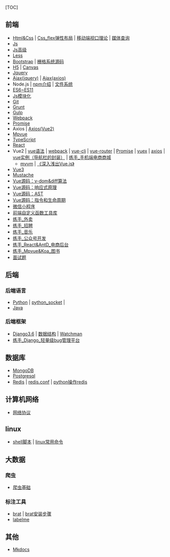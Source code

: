 [TOC]
## 前端
- [Html&Css](https://gitee.com/mindcons/code_total/blob/master/md_doc/html&css基础.md)  |  [Css_flex弹性布局](https://gitee.com/mindcons/code_total/blob/master/md_doc/css_弹性布局.md)  |  [移动端视口理论](https://gitee.com/mindcons/code_total/blob/master/md_doc/移动端视口理论.md)  |  [媒体查询](https://gitee.com/mindcons/code_total/blob/master/md_doc/媒体查询.md)
- [Js]()
- [Js高级]()
- [Less](https://gitee.com/mindcons/code_total/blob/master/md_doc/less基础.md)
- [Bootstrap](https://gitee.com/mindcons/code_total/blob/master/md_doc/Bootstrap.md)  |  [栅格系统源码](https://gitee.com/mindcons/code_total/tree/master/%E5%89%8D%E7%AB%AF/bootstrap/%E6%A0%85%E6%A0%BC%E7%B3%BB%E7%BB%9F%E6%BA%90%E7%A0%81)
- [H5](https://gitee.com/mindcons/code_total/blob/master/md_doc/h5.md)  |  [Canvas](https://gitee.com/mindcons/code_total/blob/master/md_doc/h5_02.md)
- [Jquery](https://gitee.com/mindcons/code_total/blob/master/md_doc/Jquery.md)
- [Ajax(jquery)](https://gitee.com/mindcons/code_total/blob/master/md_doc/ajax(jquery).md)  |  [Ajax(axios)]()
- Node.js  |  [npm介绍](https://gitee.com/mindcons/code_total/blob/master/md_doc/Node.js_npm介绍.md)  |  [文件系统](https://gitee.com/mindcons/code_total/blob/master/md_doc/Node.js_文件系统.md)
- [ES6~ES11](https://gitee.com/mindcons/code_total/blob/master/md_doc/ES6~ES11.md)
- [Js模块化]()
- [Git]()
- [Grunt]()
- [Gulp]()
- [Webpack]()
- [Promise]()
- Axios  |  [Axios(Vue2)](https://gitee.com/mindcons/code_total/blob/master/md_doc/vue2_axios.md)
- [Mpvue]()
- [TypeScript]()
- [React]()
- Vue2  |  [vue语法](https://gitee.com/mindcons/code_total/blob/master/md_doc/vue2_Vue语法.md)  |  [webpack](https://gitee.com/mindcons/code_total/blob/master/md_doc/vue2_webpack.md)  |  [vue-cli](https://gitee.com/mindcons/code_total/blob/master/md_doc/vue2_vue-cli.md)  |  [vue-router](https://gitee.com/mindcons/code_total/blob/master/md_doc/vue2_vue-router.md)  |  [Promise](https://gitee.com/mindcons/code_total/blob/master/md_doc/vue2_Promise.md)  |  [vuex](https://gitee.com/mindcons/code_total/blob/master/md_doc/vue2_vuex.md)  |  [axios](https://gitee.com/mindcons/code_total/blob/master/md_doc/vue2_axios.md)  |  [vue实例（导航栏的封装）](https://gitee.com/mindcons/code_total/blob/master/md_doc/vue实例（导航栏的封装）.md)  |  [练手_手机端电商商城](https://gitee.com/mindcons/code_total/blob/master/md_doc/练手_手机端电商商城.md)
  - [mvvm](https://gitee.com/mindcons/code_total/blob/master/md_doc/vue_mvvm.md)  |  [《深入浅出Vue.js》](https://gitee.com/mindcons/code_total/blob/master/md_doc/深入浅出vue.js.md)
- [Vue3](https://gitee.com/mindcons/code_total/blob/master/md_doc/vue3.md)
- [Mustache]()
- [Vue源码：v-dom&diff算法]()
- [Vue源码：响应式原理]()
- [Vue源码：AST]()
- [Vue源码：指令和生命周期]()
- [微信小程序](https://gitee.com/mindcons/code_total/blob/master/md_doc/微信小程序.md)
- [前端自定义函数工具库]()
- [练手_外卖]()
- [练手_招聘]()
- [练手_音乐]()
- [练手_公众号开发]()
- [练手_React&AntD_电商后台]()
- [练手_Mpvue&Koa_图书]()
- [面试题]()
## 后端
### 后端语言
- [Python]()  |  [python_socket](https://gitee.com/mindcons/code_total/blob/master/md_doc/python_socket.md)  |  
- [Java]()
### 后端框架
- [Django3.6](https://gitee.com/mindcons/code_total/blob/master/md_doc/django3.6FAQ.md)  |  [数据结构]()  |  [Watchman](https://gitee.com/mindcons/code_total/blob/master/md_doc/Watchman.md)
- [练手_Django_轻量级bug管理平台](https://gitee.com/mindcons/code_total/blob/master/md_doc/django_bug管理平台.md)

## 数据库
- [MongoDB]()
- [Postgresql](https://gitee.com/mindcons/code_total/blob/master/md_doc/Postgresql.md)
- [Redis](https://gitee.com/mindcons/code_total/blob/master/md_doc/redis.md)  |  [redis.conf](https://gitee.com/mindcons/code_total/blob/master/md_doc/redsi_conf.md)  |  [python操作redis]()

## 计算机网络
- [网络协议]()

## linux
- [shell脚本]()  |  [linux常用命令](https://gitee.com/mindcons/code_total/blob/master/md_doc/linux常用命令.md)

## 大数据
### 爬虫
- [爬虫基础](https://gitee.com/mindcons/code_total/blob/master/md_doc/爬虫基础.md)

### 标注工具
- [brat]()  |  [brat安装步骤](https://gitee.com/mindcons/code_total/blob/master/md_doc/brat安装步骤.md)
- [labelme]()

## 其他
- [Mkdocs](https://gitee.com/mindcons/code_total/blob/master/md_doc/Mkdocs.md)
